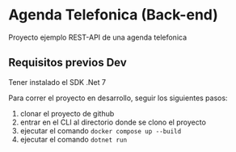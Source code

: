 # Agenda Telefonica (Back-end)

Proyecto ejemplo REST-API de una agenda telefonica 

## Requisitos previos Dev

Tener instalado el SDK .Net 7

Para correr el proyecto en desarrollo, seguir los siguientes pasos:

1. clonar el proyecto de github
2. entrar en el CLI al directorio donde se clono el proyecto
3. ejecutar el comando `docker compose up --build`
4. ejecutar el comando `dotnet run`